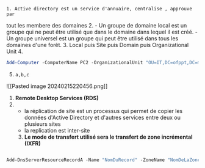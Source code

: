 	1. Active directory est un service d'annuaire, centralise , approuve par
tout les membere des domaines
2. 
	- Un groupe de domaine local est un groupe qui ne peut être utilisé que dans le domaine dans lequel il est créé.
	- Un groupe universel est un groupe qui peut être utilisé dans tous les domaines d'une forêt.
3. 
 Local puis Site puis Domain puis Organizational Unit
 4. 
 ```powershell
Add-Computer -ComputerName PC2 -OrganizationalUnit "OU=IT,DC=ofppt,DC=ma"
```
5. 
	   a,b,c
![[Pasted image 20240215220456.png]]
1. **Remote Desktop Services (RDS)**
2. 
   - la réplication de site est un processus qui permet de copier les données d'Active Directory et d'autres services entre deux ou plusieurs sites
	- la replication est inter-site
   3. **Le mode de transfert utilisé sera le transfert de zone incrémental (IXFR)**

```powershell

Add-DnsServerResourceRecordA -Name "NomDuRecord" -ZoneName "NomDeLaZone" -IPv4Address "AdresseIPv4" -createPtr

```